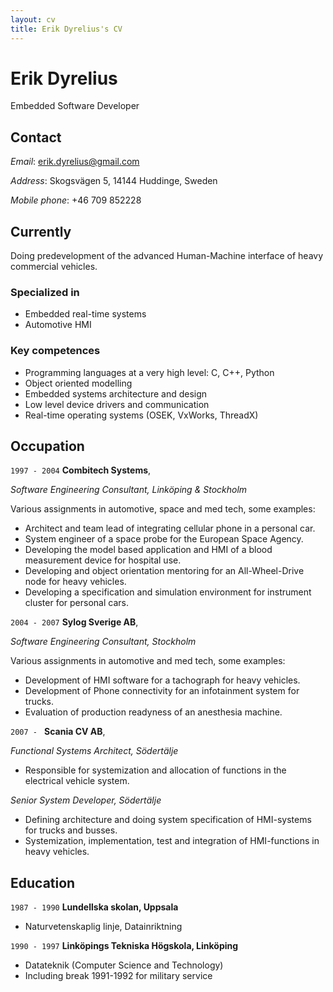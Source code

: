 ```yaml
---
layout: cv
title: Erik Dyrelius's CV
---
```

# Erik Dyrelius
Embedded Software Developer

## Contact
_Email_: erik.dyrelius@gmail.com

_Address_: Skogsvägen 5, 14144 Huddinge, Sweden

_Mobile phone_: +46 709 852228

## Currently

Doing predevelopment of the advanced Human-Machine interface of heavy commercial vehicles.

### Specialized in

* Embedded real-time systems
* Automotive HMI

### Key competences

* Programming languages at a very high level: C, C++, Python
* Object oriented modelling
* Embedded systems architecture and design
* Low level device drivers and communication
* Real-time operating systems (OSEK, VxWorks, ThreadX)

## Occupation

`1997 - 2004` __Combitech Systems__,

_Software Engineering Consultant, Linköping & Stockholm_

Various assignments in automotive, space and med tech, some examples:

- Architect and team lead of integrating cellular phone in a personal car.
- System engineer of a space probe for the European Space Agency.
- Developing the model based application and HMI of a blood measurement
  device for hospital use.
- Developing and object orientation mentoring for an All-Wheel-Drive
  node for heavy vehicles.
- Developing a specification and simulation environment for instrument
  cluster for personal cars.

`2004 - 2007` __Sylog Sverige AB__,

_Software Engineering Consultant, Stockholm_

Various assignments in automotive and med tech, some examples:

- Development of HMI software for a tachograph for heavy vehicles.
- Development of Phone connectivity for an infotainment system for
  trucks.
- Evaluation of production readyness of an anesthesia machine.

`2007 - ` __Scania CV AB__,

_Functional Systems Architect, Södertälje_

- Responsible for systemization and allocation of functions in the
  electrical vehicle system.

_Senior System Developer, Södertälje_

- Defining architecture and doing system specification of HMI-systems
  for trucks and busses.
- Systemization, implementation, test and integration of HMI-functions
  in heavy vehicles.

## Education

`1987 - 1990`
__Lundellska skolan, Uppsala__

- Naturvetenskaplig linje, Datainriktning

`1990 - 1997`
__Linköpings Tekniska Högskola, Linköping__

- Datateknik (Computer Science and Technology)
- Including break 1991-1992 for military service


<!-- ### Footer

Last updated: January 2020 -->


